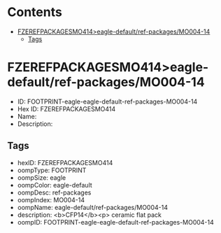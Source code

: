 



Contents
========

* [FZEREFPACKAGESMO414>eagle-default/ref-packages/MO004-14](#fzerefpackagesmo414eagle-defaultref-packagesmo004-14)
	* [Tags](#tags)

# FZEREFPACKAGESMO414>eagle-default/ref-packages/MO004-14

- ID: FOOTPRINT-eagle-eagle-default-ref-packages-MO004-14
- Hex ID: FZEREFPACKAGESMO414
- Name: 
- Description: 

## Tags

- hexID: FZEREFPACKAGESMO414
- oompType: FOOTPRINT
- oompSize: eagle
- oompColor: eagle-default
- oompDesc: ref-packages
- oompIndex: MO004-14
- oompName: eagle-default/ref-packages/MO004-14
- description: &lt;b&gt;CFP14&lt;/b&gt;&lt;p&gt;&#xD;
ceramic flat pack
- oompID: FOOTPRINT-eagle-eagle-default-ref-packages-MO004-14
